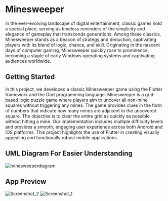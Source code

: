 # Minesweeper

In the ever-evolving landscape of digital entertainment, classic games hold a special place, serving as timeless reminders of the simplicity and elegance of gameplay that transcends generations. Among these classics, Minesweeper stands as a beacon of strategy and deduction, captivating players with its blend of logic, chance, and skill. Originating in the nascent days of computer gaming, Minesweeper quickly rose to prominence, becoming a staple of early Windows operating systems and captivating audiences worldwide.


## Getting Started

In this project, we developed a classic Minesweeper game using the Flutter framework and the Dart programming language. Minesweeper is a grid-based logic puzzle game where players aim to uncover all non-mine squares without triggering any mines. The game provides clues in the form of numbers that indicate how many mines are adjacent to the uncovered square. The objective is to clear the entire grid as quickly as possible without hitting a mine. Our implementation includes multiple difficulty levels and provides a smooth, engaging user experience across both Android and iOS platforms. This project highlights the use of Flutter in creating visually appealing and functionally robust mobile applications.


## UML Diagram For Easier Understanding
![minesweeperdiagram](https://github.com/Emel-altnts/MinesweeperGame/assets/167646813/6fbb77e5-24e8-4012-85fe-471920574c5d)


##  App Preview

![Screenshot_2](https://github.com/Emel-altnts/MinesweeperGame/assets/167646813/3deb5f47-71f7-4897-9740-eccac3a3d3fe)
![Screenshot_1](https://github.com/Emel-altnts/MinesweeperGame/assets/167646813/5733af0c-4df6-4e14-9e6b-df7c2389a454)


